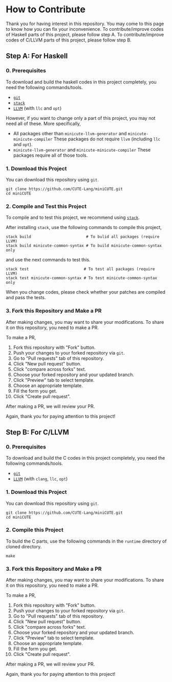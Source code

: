 # How to Contribute

Thank you for having interest in this repository. You may come to this page to know how you can fix your inconvenience. To contribute/improve codes of Haskell parts of this project, please follow step A. To contribute/improve codes of C/LLVM parts of this project, please follow step B.

## Step A: For Haskell

### 0. Prerequisites

To download and build the haskell codes in this project completely, you need the following commands/tools.

- [`git`][git homepage]
- [`stack`][stack homepage]
- [`LLVM`][LLVM homepage] (with `llc` and `opt`)

However, if you want to change only a part of this project, you may not need all of these. More specifically,

- All packages other than `minicute-llvm-generator` and `minicute-minicute-compiler`
  These packages do not require `llvm` (including `llc` and `opt`).
- `minicute-llvm-generator` and `minicute-minicute-compiler`
  These packages require all of those tools.

### 1. Download this Project

You can download this repository using `git`.

``` shell
git clone https://github.com/CUTE-Lang/miniCUTE.git
cd miniCUTE
```

### 2. Compile and Test this Project

To compile and to test this project, we recommend using [`stack`][stack homepage].

After installing `stack`, use the following commands to compile this project,

``` shell
stack build                        # To bulid all packages (require LLVM)
stack build minicute-common-syntax # To build minicute-common-syntax only
```

and use the next commands to test this.

``` shell
stack test                        # To test all packages (require LLVM)
stack test minicute-common-syntax # To test minicute-common-syntax only
```

When you change codes, please check whether your patches are compiled and pass the tests.

### 3. Fork this Repository and Make a PR

After making changes, you may want to share your modifications. To share it on this repository, you need to make a PR.

To make a PR,

1. Fork this repository with "Fork" button.
1. Push your changes to your forked repository via `git`.
1. Go to "Pull requests" tab of this repository.
1. Click "New pull request" button.
1. Click "compare across forks" text.
1. Choose your forked repository and your updated branch.
1. Click "Preview" tab to select template.
1. Choose an appropriate template.
1. Fill the form you get.
1. Click "Create pull request".

After making a PR, we will review your PR.

Again, thank you for paying attention to this project!

## Step B: For C/LLVM

### 0. Prerequisites

To download and build the C codes in this project completely, you need the following commands/tools.

- [`git`][git homepage]
- [`LLVM`][LLVM homepage] (with `clang`, `llc`, `opt`)

### 1. Download this Project

You can download this repository using `git`.

``` shell
git clone https://github.com/CUTE-Lang/miniCUTE.git
cd miniCUTE
```

### 2. Compile this Project

To build the C parts, use the following commands in the `runtime` directory of cloned directory.

```
make
```

### 3. Fork this Repository and Make a PR

After making changes, you may want to share your modifications. To share it on this repository, you need to make a PR.

To make a PR,

1. Fork this repository with "Fork" button.
1. Push your changes to your forked repository via `git`.
1. Go to "Pull requests" tab of this repository.
1. Click "New pull request" button.
1. Click "compare across forks" text.
1. Choose your forked repository and your updated branch.
1. Click "Preview" tab to select template.
1. Choose an appropriate template.
1. Fill the form you get.
1. Click "Create pull request".

After making a PR, we will review your PR.

Again, thank you for paying attention to this project!

[git homepage]: https://git-scm.com/
[stack homepage]: https://docs.haskellstack.org/
[LLVM homepage]: https://llvm.org/
